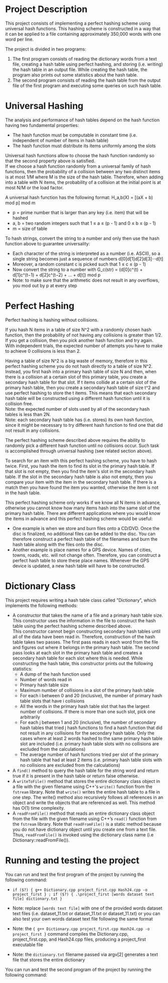 # Project Description

This project consists of implementing a perfect hashing scheme using universal hash functions.
This hashing scheme is constructed in a way that it can be applied to a file containing approximately 350,000 words with one word per line.

The project is divided in two programs:
1. The first program consists of reading the dictionary words from a text file, creating a hash table using perfect hashing, and storing (i.e. writing) the hash table in an output file.
   While creating the hash table, the program also prints out some statistics about the hash table.
2. The second program consists of reading the hash table from the output file of the first program and executing some queries on such hash table.

# Universal Hashing

The analysis and performance of hash tables depend on the hash function having two fundamental properties:
- The hash function must be computable in constant time (i.e. independent of number of items in hash table)
- The hash function must distribute its items uniformly among the slots

Universal hash functions allow to choose the hash function randomly so that the second property above is satisfied. <br />
If we choose a hash function randomly from a universal family of hash functions, then the probability of a collision between any two distinct items is at most 1/M where M is the size of the hash table. Therefore, when adding into a table with N items, the probability of a collision at the initial point is at most N/M or the load factor.

A universal hash function has the following format: H_a,b(X) = [(aX + b) mod p] mod m
- p = prime number that is larger than any key (i.e. item) that will be hashed
- a, b = two random integers such that 1 ≤ a ≤ (p - 1) and 0 ≤ b ≤ (p - 1)
- m = size of table

To hash strings, convert the string to a number and only then use the hash function above to guarantee universality:
- Each character of the string is interpreted as a number (i.e. ASCII), so a single string becomes just a sequence of numbers d[0]d[1]d[2]d[3]···d[t]
- Moreover, a random constant c is picked such that 1 ≤ c ≤ (p - 1)
- Now convert the string to a number with G_c(str) = (d[0]c^(t) + d[1]c^(t−1) + d[2]c^(t−2) + ... + d[t]) mod p
- Note: to make sure that the arithmetic does not result in any overflows, you mod out by p at every step

# Perfect Hashing

Perfect hashing is hashing without collisions.

If you hash N items in a table of size N^2 with a randomly chosen hash function, then the probability of not having any collisions is greater than 1/2.
If you get a collision, then you pick another hash function and try again. <br />
With independent trials, the expected number of attempts you have to make to achieve 0 collisions is less than 2.

Having a table of size N^2 is a big waste of memory, therefore in this perfect hashing scheme you do not hash directly to a table of size N^2.
Instead, you first hash into a primary hash table of size N and then, when there is a collision at a certain slot of this primary table, you create a secondary hash table for that slot.
If t items collide at a certain slot of the primary hash table, then you create a secondary hash table of size t^2 and use perfect hashing to store the t items.
This means that each secondary hash table will be constructed using a different hash function until it is collision free. <br />
Note: the expected number of slots used by all of the secondary hash tables is less than 2N. <br />
Note: each secondary hash table has (i.e. stores) its own hash function, since it might be necessary to try different hash function to find one that did not result in any collisions.

The perfect hashing scheme described above requires the ability to randomly pick a different hash function until no collisions occur.
Such task is accomplished through universal hashing (see related section above).

To search for an item with this perfect hashing scheme, you have to hash twice. First, you hash the item to find its slot in the primary hash table.
If that slot is not empty, then you find the item's slot in the secondary hash table.
If the slot in the secondary hash table is also not empty, then you compare your item with the item in the secondary hash table.
If there is a match then you have found the item you wanted, otherwise the item is not in the hash table.

This perfect hashing scheme only works if we know all N items in advance, otherwise you cannot know how many items hash into the same slot of the primary hash table.
There are different applications where you would know the items in advance and this perfect hashing scheme would be useful:
- One example is when we store and burn files onto a CD/DVD. Once the disc is finalized, no additional files can be added to the disc.
  You can therefore construct a perfect hash table of the filenames and burn the hash table along with the files onto the disc.
- Another example is place names for a GPS device. Names of cities, towns, roads, etc. will not change often.
  Therefore, you can construct a perfect hash table to store these place names. Whenever the GPS device is updated, a new hash table will have to be constructed.

# Dictionary Class

This project requires writing a hash table class called "Dictionary", which implements the following methods:
- A constructor that takes the name of a file and a primary hash table size. This constructor uses the information in the file to construct the hash table using the
perfect hashing scheme described above. <br /> This constructor cannot begin constructing secondary hash tables until all of the data have been read in.
Therefore, construction of the hash table takes two passes. The first pass reads in each word from the file and figures out where it belongs in the primary hash table.
The second pass looks at each slot in the primary hash table and creates a secondary hash table for each slot where this is needed.
While constructing the hash table, this constructor prints out the following statistics:
   - A dump of the hash function used
   - Number of words read in
   - Primary hash table size
   - Maximum number of collisions in a slot of the primary hash table
   - For each i between 0 and 20 (inclusive), the number of primary hash table slots that have i collisions
   - All the words in the primary hash table slot that has the largest number of collisions. If there is more than one such slot, pick one arbitrarily
   - For each j between 1 and 20 (inclusive), the number of secondary hash tables that tried j hash functions to find a hash function that did not result in any collisions for the secondary hash table. Only the cases where at least 2 words hashed to the same primary hash table slot are included (i.e. primary hash table slots with no collisions are excluded from the calculations)
   - The average number of hash functions tried per slot of the primary hash table that had at least 2 items (i.e. primary hash table slots with no collisions are excluded from the calculations)
- A `find()` method to query the hash table for the string word and return true if it is present in the hash table or return false otherwise.
- A `writeToFile()` method that stores the entire dictionary class object in a file with the given filename using C++'s `write()` function from the `fstream` library.
  Note that `write()` writes the entire hash table to a file in one step. The write() method also recursively follows all references in an object and write the objects that are referenced as well. This method has O(1) time complexity.
- A `readFromFile()` method that reads an entire dictionary class object from the file with the given filename using C++’s `read()` function from the `fstream` library.
  Note that `readFromFile()` is a static method because you do not have dictionary object until you create one from a text file. Thus, `readFromFile()` is invoked using the dictionary class name (i.e Dictionary::readFromFile()).

# Running and testing the project

You can run and test the first program of the project by running the following command:

- `if ($?) { g++ Dictionary.cpp project_first.cpp Hash24.cpp -o project_first } ; if ($?) { .\project_first [words dataset text file] dictionary.txt }`

- Note: replace `[words text file]` with one of the provided words dataset text files (i.e. dataset_11.txt or dataset_11.txt or dataset_11.txt)
        or you can also test your own words dataset text file following the same format

- Note: the `{ g++ Dictionary.cpp project_first.cpp Hash24.cpp -o project_first }` command compiles the Dictionary.cpp, project_first.cpp, and Hash24.cpp files,
        producing a project_first executable file

- Note: the `dictionary.txt` filename passed via argv[2] generates a text file that stores the entire dictionary

You can run and test the second program of the project by running the following command: